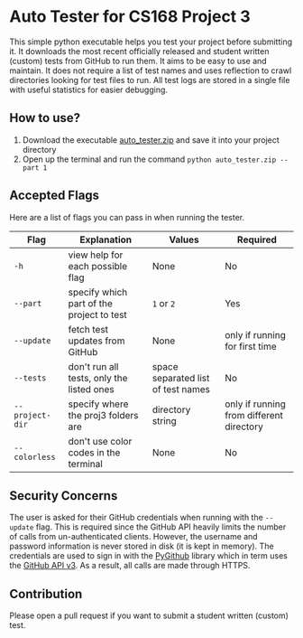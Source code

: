 # Auto Tester for CS168 Project 3

This simple python executable helps you test your project before submitting it. It downloads the most recent officially released and student written (custom) tests from GitHub to run them. It aims to be easy to use and maintain. It does not require a list of test names and uses reflection to crawl directories looking for test files to run. All test logs are stored in a single file with useful statistics for easier debugging.

## How to use?

1. Download the executable [auto_tester.zip](https://www.dropbox.com/s/ptx91j2z174j9w5/auto_tester.zip?dl=1) and save it into your project directory
2. Open up the terminal and run the command `python auto_tester.zip --part 1`

## Accepted Flags

Here are a list of flags you can pass in when running the tester.

| Flag            | Explanation                              | Values            | Required                                 |
| -------------   | ---------------------------------------  | ----------------  | -----                                    |
| `-h`            | view help for each possible flag         | None              | No                                       |
| `--part`        | specify which part of the project to test| `1` or `2`        | Yes                                      |
| `--update`      | fetch test updates from GitHub           | None              | only if running for first time           |
| `--tests`       | don't run all tests, only the listed ones| space separated list of test names | No                      |
| `--project-dir` | specify where the proj3 folders are      | directory string  | only if running from different directory |
| `--colorless`   | don't use color codes in the terminal    | None              | No                                       |

## Security Concerns

The user is asked for their GitHub credentials when running with the `--update` flag. This is required since the GitHub API heavily limits the number of calls from un-authenticated clients. However, the username and password information is never stored in disk (it is kept in memory). The credentials are used to sign in with the [PyGithub](https://github.com/PyGithub/PyGithub) library which in term uses the [GitHub API v3](https://developer.github.com/v3/). As a result, all calls are made through HTTPS.

## Contribution

Please open a pull request if you want to submit a student written (custom) test.